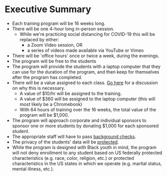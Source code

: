 # Executive Summary

- Each training program will be 16 weeks long. 
- There will be one 4-hour long in-person session.
    + While we're practicing social distancing for COVID-19 this will be replaced by either:
        * a Zoom Video session, OR
        * a series of videos made available via YouTube or Vimeo
- There will be 'office hours' once or twice a week, during the evenings.
- The program will be free to the students
- The program will provide the students with a laptop computer that they can use for the duration of the program, and then keep for themselves after the program has completed. 
- There will be a value assigned to each class. [Go here][value] for a discussion on why this is necessary.
    + A value of $10/hr will be assigned to the training. 
    + A value of $360 will be assigned to the laptop computer (this will most likely be a Chromebook)
    + With 64 hours of training over the 16 weeks, the total value of the program will be $1,000. 
- The program will approach corporate and individual sponsors to sponsor one or more students by donating $1,000 for each sponsored student.
- The appropriate staff will have to pass [background checks][safety].
- The privacy of the students' data will be [protected][privacy].
- While the program is designed with Black youth in mind, the program will not deny enrollment to any student based on US federally protected characteristics (e.g. race, color, religion, etc.) or protected characteristics in the US states in which we operate (e.g. marital status, mental illness, etc.).



[me]: https://aijaz.net/about/
[ba]: https://business.gogoair.com/
[mypi]: https://mypi.org
[value]: /trainingYouth/value
[summary]: /trainingYouth/summary
[contingencies]: /trainingYouth/contingencies
[safety]: /trainingYouth/safety
[privacy]: /trainingYouth/privacyy
[scaling]: /trainingYouth/scaling
[value]: /trainingYouth/value
[curriculum]: /trainingYouth/curriculum
[syllabi]: /trainingYouth/syllabi
[partners]: /trainingYouth/partners
